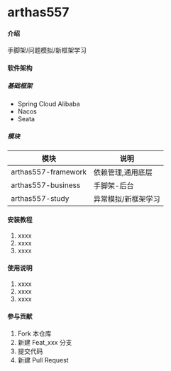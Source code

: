 # arthas557

#### 介绍
手脚架/问题模拟/新框架学习

#### 软件架构
##### 基础框架
* Spring Cloud Alibaba
* Nacos
* Seata
##### 模块
|  模块   | 说明  |
|  ----  | ----  |
| arthas557-framework  | 依赖管理,通用底层 |
| arthas557-business  | 手脚架-后台 |
| arthas557-study  | 异常模拟/新框架学习 |
#### 安装教程

1. xxxx
2. xxxx
3. xxxx

#### 使用说明

1. xxxx
2. xxxx
3. xxxx

#### 参与贡献

1. Fork 本仓库
2. 新建 Feat_xxx 分支
3. 提交代码
4. 新建 Pull Request
